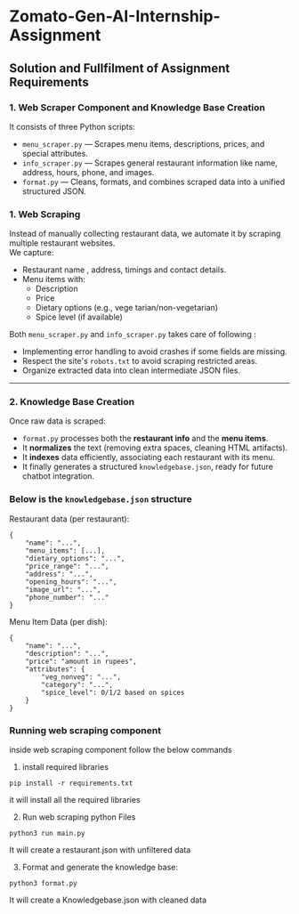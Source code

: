 # Zomato-Gen-AI-Internship-Assignment   

## Solution and Fullfilment of Assignment Requirements

### 1. Web Scraper Component and Knowledge Base Creation 

It consists of three Python scripts:
- `menu_scraper.py` — Scrapes menu items, descriptions, prices, and special attributes.
- `info_scraper.py` — Scrapes general restaurant information like name, address, hours, phone, and images.
- `format.py` — Cleans, formats, and combines scraped data into a unified structured JSON.


### 1. Web Scraping
Instead of manually collecting restaurant data, we automate it by scraping multiple restaurant websites.  
We capture:
- Restaurant name , address, timings and contact details.
- Menu items with:
  - Description
  - Price
  - Dietary options (e.g., vege tarian/non-vegetarian)
  - Spice level (if available)

Both `menu_scraper.py` and `info_scraper.py` takes care of following : 

- Implementing error handling to avoid crashes if some fields are missing.
- Respect the site's `robots.txt` to avoid scraping restricted areas.
- Organize extracted data into clean intermediate JSON files.

---

### 2. Knowledge Base Creation

Once raw data is scraped:
- `format.py` processes both the **restaurant info** and the **menu items**.
- It **normalizes** the text (removing extra spaces, cleaning HTML artifacts).
- It **indexes** data efficiently, associating each restaurant with its menu.
- It finally generates a structured `knowledgebase.json`, ready for future chatbot integration.

### Below is the `knowledgebase.json` structure
Restaurant data (per restaurant):

```
{
    "name": "...",
    "menu_items": [...],
    "dietary_options": "...",
    "price_range": "...", 
    "address": "...",
    "opening_hours": "...",
    "image_url": "...",
    "phone_number": "..."
}
```
Menu Item Data (per dish):

```
{
    "name": "...",
    "description": "...",
    "price": "amount in rupees",
    "attributes": {
        "veg_nonveg": "...",
        "category": "...",
        "spice_level": 0/1/2 based on spices
    }
}
```
### Running web scraping component
inside web scraping component follow the below commands

1. install required libraries
```
pip install -r requirements.txt
```
it will install all the required libraries

2. Run web scraping python Files
```
python3 run main.py
```
It will create a restaurant.json with unfiltered data

3. Format and generate the knowledge base:
```
python3 format.py
```
It will create a Knowledgebase.json with cleaned data
